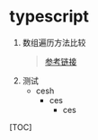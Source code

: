 # typescript
1. 数组遍历方法比较
    > <a href="https://segmentfault.com/a/1190000020233039" target="_blank">参考链接</a>
2. 测试
	- cesh
		- ces 
			- ces



[TOC] 

